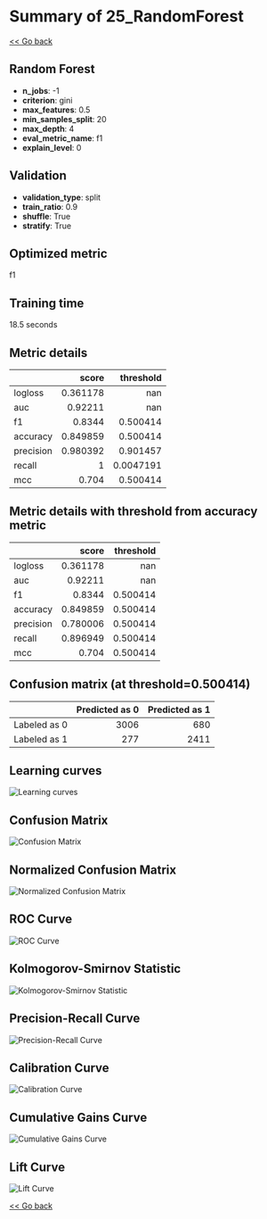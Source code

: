 # Summary of 25_RandomForest

[<< Go back](../README.md)


## Random Forest
- **n_jobs**: -1
- **criterion**: gini
- **max_features**: 0.5
- **min_samples_split**: 20
- **max_depth**: 4
- **eval_metric_name**: f1
- **explain_level**: 0

## Validation
 - **validation_type**: split
 - **train_ratio**: 0.9
 - **shuffle**: True
 - **stratify**: True

## Optimized metric
f1

## Training time

18.5 seconds

## Metric details
|           |    score |   threshold |
|:----------|---------:|------------:|
| logloss   | 0.361178 | nan         |
| auc       | 0.92211  | nan         |
| f1        | 0.8344   |   0.500414  |
| accuracy  | 0.849859 |   0.500414  |
| precision | 0.980392 |   0.901457  |
| recall    | 1        |   0.0047191 |
| mcc       | 0.704    |   0.500414  |


## Metric details with threshold from accuracy metric
|           |    score |   threshold |
|:----------|---------:|------------:|
| logloss   | 0.361178 |  nan        |
| auc       | 0.92211  |  nan        |
| f1        | 0.8344   |    0.500414 |
| accuracy  | 0.849859 |    0.500414 |
| precision | 0.780006 |    0.500414 |
| recall    | 0.896949 |    0.500414 |
| mcc       | 0.704    |    0.500414 |


## Confusion matrix (at threshold=0.500414)
|              |   Predicted as 0 |   Predicted as 1 |
|:-------------|-----------------:|-----------------:|
| Labeled as 0 |             3006 |              680 |
| Labeled as 1 |              277 |             2411 |

## Learning curves
![Learning curves](learning_curves.png)
## Confusion Matrix

![Confusion Matrix](confusion_matrix.png)


## Normalized Confusion Matrix

![Normalized Confusion Matrix](confusion_matrix_normalized.png)


## ROC Curve

![ROC Curve](roc_curve.png)


## Kolmogorov-Smirnov Statistic

![Kolmogorov-Smirnov Statistic](ks_statistic.png)


## Precision-Recall Curve

![Precision-Recall Curve](precision_recall_curve.png)


## Calibration Curve

![Calibration Curve](calibration_curve_curve.png)


## Cumulative Gains Curve

![Cumulative Gains Curve](cumulative_gains_curve.png)


## Lift Curve

![Lift Curve](lift_curve.png)



[<< Go back](../README.md)
